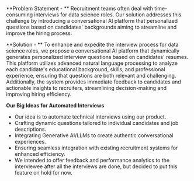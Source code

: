 **Problem Statement - **
Recruitment teams often deal with time-consuming interviews for data science roles. Our solution addresses this challenge by introducing a conversational AI platform that personalized questions based on candidates' backgrounds aiming to streamline and improve the hiring process.

**Solution - **
To enhance and expedite the interview process for data science roles, we propose a conversational AI platform that dynamically generates personalized interview questions based on candidates' resumes. This platform utilizes advanced natural language processing to analyze each candidate's educational background, skills, and professional experience, ensuring that questions are both relevant and challenging. Additionally, the system provides immediate feedback to candidates and actionable insights to recruiters, streamlining decision-making and improving hiring efficiency.

**Our Big Ideas for Automated Interviews**
 - Our idea is to automate technical interviews using our product.
 - Crafting dynamic questions tailored to individual candidates and job descriptions.
 - Integrating Generative AI/LLMs to create authentic conversational experiences.
 - Ensuring seamless integration with existing recruitment systems for enhanced efficiency.
 - We intended to offer feedback and performance analytics to the interviewee after all the interviews are done, but decided to put this feature on hold for now.
